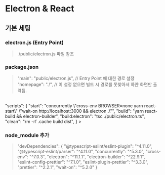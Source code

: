 # Electron & React
## 기본 세팅
### electron.js (Entry Point)
>./public/electron.js 파일 참조
### package.json
>"main": "public/electron.js", // Entry Point 에 대한 경로 설정
"homepage": "./", // 이 설정 없으면 빌드 시 경로를 못찾아서 하얀 화면만 출력됨.
<br>
"scripts": {
    "start": "concurrently \"cross-env BROWSER=none yarn react-start\" \"wait-on http://localhost:3000 && electron .\"",
    "build": "yarn react-build && electron-builder",
    "build:electron": "tsc ./public/electron.ts",
    "clean": "rm -rf .cache build dist",
}
>

### node_module 추가
> "devDependencies": {
    "@typescript-eslint/eslint-plugin": "^4.11.0",
    "@typescript-eslint/parser": "^4.11.0",
    "concurrently": "^5.3.0",
    "cross-env": "^7.0.3",
    "electron": "^11.1.1",
    "electron-builder": "^22.9.1",
    "eslint-config-prettier": "^7.1.0",
    "eslint-plugin-prettier": "^3.3.0",
    "prettier": "^2.2.1",
    "wait-on": "^5.2.0"
  }
>


